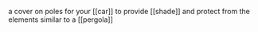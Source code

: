 a cover on poles for your [[car]] to provide [[shade]] and protect from the elements
similar to a [[pergola]]

